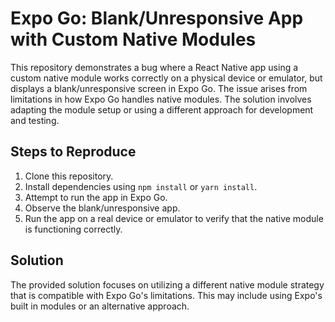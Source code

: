 # Expo Go: Blank/Unresponsive App with Custom Native Modules

This repository demonstrates a bug where a React Native app using a custom native module works correctly on a physical device or emulator, but displays a blank/unresponsive screen in Expo Go.  The issue arises from limitations in how Expo Go handles native modules.  The solution involves adapting the module setup or using a different approach for development and testing.

## Steps to Reproduce

1. Clone this repository.
2. Install dependencies using `npm install` or `yarn install`.
3. Attempt to run the app in Expo Go.
4. Observe the blank/unresponsive app. 
5. Run the app on a real device or emulator to verify that the native module is functioning correctly.

## Solution

The provided solution focuses on utilizing a different native module strategy that is compatible with Expo Go's limitations. This may include using Expo's built in modules or an alternative approach.